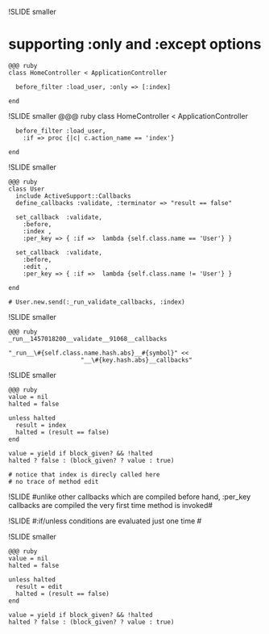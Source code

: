 !SLIDE smaller
# supporting :only and :except options #
    @@@ ruby
    class HomeController < ApplicationController

      before_filter :load_user, :only => [:index]

    end

!SLIDE smaller
    @@@ ruby
    class HomeController < ApplicationController

      before_filter :load_user, 
        :if => proc {|c| c.action_name == 'index'}

    end



!SLIDE smaller

    @@@ ruby
    class User
      include ActiveSupport::Callbacks
      define_callbacks :validate, :terminator => "result == false"
      
      set_callback  :validate, 
        :before, 
        :index , 
        :per_key => { :if =>  lambda {self.class.name == 'User'} }

      set_callback  :validate, 
        :before, 
        :edit , 
        :per_key => { :if =>  lambda {self.class.name != 'User'} }

    end

    # User.new.send(:_run_validate_callbacks, :index)

!SLIDE smaller

    @@@ ruby
    _run__1457018200__validate__91068__callbacks

    "_run__\#{self.class.name.hash.abs}__#{symbol}" << 
                        "__\#{key.hash.abs}__callbacks"

!SLIDE smaller

    @@@ ruby
    value = nil
    halted = false

    unless halted
      result = index
      halted = (result == false)
    end

    value = yield if block_given? && !halted
    halted ? false : (block_given? ? value : true)

    # notice that index is direcly called here
    # no trace of method edit

!SLIDE 
#unlike other callbacks which are compiled before hand, :per_key callbacks are compiled the very first time method is invoked#

!SLIDE 
#:if/unless conditions are evaluated just one time #

!SLIDE smaller

    @@@ ruby
    value = nil
    halted = false

    unless halted
      result = edit
      halted = (result == false)
    end

    value = yield if block_given? && !halted
    halted ? false : (block_given? ? value : true)

